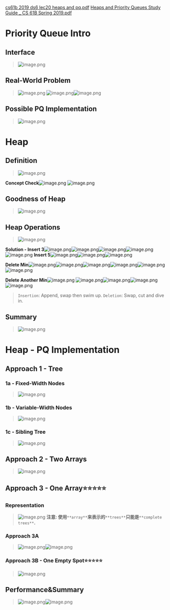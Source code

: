 [cs61b 2019 ds6 lec20 heaps and pq.pdf](https://www.yuque.com/attachments/yuque/0/2023/pdf/12393765/1676204870766-91caa95d-d161-4510-a010-2712cde51f13.pdf)
[Heaps and Priority Queues Study Guide _ CS 61B Spring 2019.pdf](https://www.yuque.com/attachments/yuque/0/2023/pdf/12393765/1676204901247-a5fd6209-0589-4795-b9bc-7efd47c33743.pdf)


# Priority Queue Intro
## Interface
> ![image.png](Heap_PQs.assets/20230302_0957333438.png)



## Real-World Problem
> ![image.png](Heap_PQs.assets/20230302_0957338175.png)
> ![image.png](Heap_PQs.assets/20230302_0957333883.png)![image.png](Heap_PQs.assets/20230302_0957341653.png)


## Possible PQ Implementation
> ![image.png](Heap_PQs.assets/20230302_0957341124.png)



# Heap
## Definition
> ![image.png](Heap_PQs.assets/20230302_0957344621.png)

**Concept Check**![image.png](Heap_PQs.assets/20230302_0957343210.png)
![image.png](Heap_PQs.assets/20230302_0957341712.png)


## Goodness of Heap
> ![image.png](Heap_PQs.assets/20230302_0957343851.png)


## Heap Operations
> ![image.png](Heap_PQs.assets/20230302_0957348044.png)

**Solution - Insert 3**![image.png](Heap_PQs.assets/20230302_0957341577.png)![image.png](Heap_PQs.assets/20230302_0957357685.png)![image.png](Heap_PQs.assets/20230302_0957352049.png)![image.png](Heap_PQs.assets/20230302_0957356412.png)![image.png](Heap_PQs.assets/20230302_0957354638.png)
**Insert 5**![image.png](Heap_PQs.assets/20230302_0957352748.png)![image.png](Heap_PQs.assets/20230302_0957357233.png)![image.png](Heap_PQs.assets/20230302_0957352750.png)

**Delete Min**![image.png](Heap_PQs.assets/20230302_0957353348.png)![image.png](Heap_PQs.assets/20230302_0957353890.png)![image.png](Heap_PQs.assets/20230302_0957359225.png)![image.png](Heap_PQs.assets/20230302_0957357529.png)![image.png](Heap_PQs.assets/20230302_0957353248.png)![image.png](Heap_PQs.assets/20230302_0957361711.png)

**Delete Another Min**![image.png](Heap_PQs.assets/20230302_0957366984.png)
![image.png](Heap_PQs.assets/20230302_0957367102.png)![image.png](Heap_PQs.assets/20230302_0957362108.png)![image.png](Heap_PQs.assets/20230302_0957365534.png)![image.png](Heap_PQs.assets/20230302_0957368805.png)

> `Insertion`: Append, swap then swim up.
> `Deletion`: Swap, cut and dive in.

## 
## Summary
> ![image.png](Heap_PQs.assets/20230302_0957367518.png)



# Heap - PQ Implementation
## Approach 1 - Tree
### 1a - Fixed-Width Nodes
> ![image.png](Heap_PQs.assets/20230302_0957368591.png)



### 1b - Variable-Width Nodes
> ![image.png](Heap_PQs.assets/20230302_0957368750.png)


### 1c - Sibling Tree
> ![image.png](Heap_PQs.assets/20230302_0957365711.png)



## Approach 2 - Two Arrays
> ![image.png](Heap_PQs.assets/20230302_0957373769.png)



## Approach 3 - One Array⭐⭐⭐⭐⭐
### Representation
> ![image.png](Heap_PQs.assets/20230302_0957379833.png)
> **注意: 使用**`**array**`**来表示的**`**trees**`**只能是**`**complete trees**`**.**

### 
### Approach 3A
> ![image.png](Heap_PQs.assets/20230302_0957373456.png)![image.png](Heap_PQs.assets/20230302_0957376318.png)



### Approach 3B - One Empty Spot⭐⭐⭐⭐⭐
> ![image.png](Heap_PQs.assets/20230302_0957373565.png)


## Performance&Summary
> ![image.png](Heap_PQs.assets/20230302_0957379028.png)![image.png](Heap_PQs.assets/20230302_0957375301.png)

